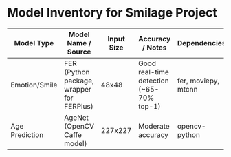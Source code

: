 # Model Inventory for Smilage Project

| Model Type       | Model Name / Source          | Input Size | Accuracy / Notes | Dependencies | Usage |
|-----------------|-----------------------------|------------|----------------|-------------|-------|
| Emotion/Smile   | FER (Python package, wrapper for FERPlus) | 48x48      | Good real-time detection (~65-70% top-1) | fer, moviepy, mtcnn | Real-time emotion/smile detection from webcam |
| Age Prediction  | AgeNet (OpenCV Caffe model) | 227x227    | Moderate accuracy | opencv-python | Age estimation from detected face |
